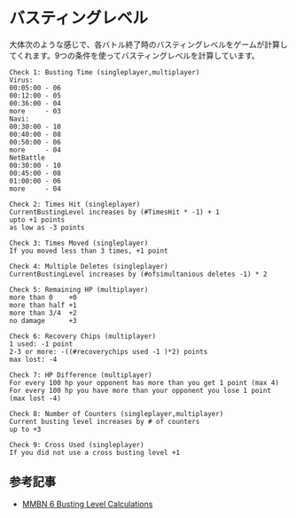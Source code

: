 # バスティングレベル

大体次のような感じで、各バトル終了時のバスティングレベルをゲームが計算してくれます。9つの条件を使ってバスティングレベルを計算しています。

```
Check 1: Busting Time (singleplayer,multiplayer)
Virus:
00:05:00 - 06
00:12:00 - 05
00:36:00 - 04
more     - 03
Navi:
00:30:00 - 10
00:40:00 - 08
00:50:00 - 06
more     - 04
NetBattle
00:30:00 - 10
00:45:00 - 08
01:00:00 - 06
more     - 04

Check 2: Times Hit (singleplayer)
CurrentBustingLevel increases by (#TimesHit * -1) + 1
upto +1 points
as low as -3 points

Check 3: Times Moved (singleplayer)
If you moved less than 3 times, +1 point

Check 4: Multiple Deletes (singleplayer)
CurrentBustingLevel increases by (#ofsimultanious deletes -1) * 2

Check 5: Remaining HP (multiplayer)
more than 0    +0
more than half +1
more than 3/4  +2
no damage      +3

Check 6: Recovery Chips (multiplayer)
1 used: -1 point
2-3 or more: -((#recoverychips used -1 )*2) points
max lost: -4

Check 7: HP Difference (multiplayer)
For every 100 hp your opponent has more than you get 1 point (max 4)
For every 100 hp you have more than your opponent you lose 1 point (max lost -4)

Check 8: Number of Counters (singleplayer,multiplayer)
Current busting level increases by # of counters
up to +3

Check 9: Cross Used (singleplayer)
If you did not use a cross busting level +1
```

## 参考記事

- [MMBN 6 Busting Level Calculations](https://forums.therockmanexezone.com/mmbn-6-busting-level-calculations-t5315.html)
